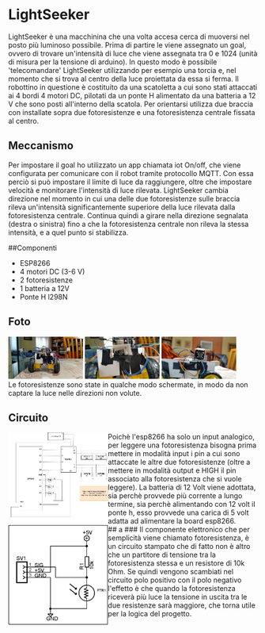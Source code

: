 # LightSeeker
LightSeeker è una macchinina che una volta accesa cerca di muoversi nel posto più luminoso possibile. 
Prima di partire le viene assegnato un goal, ovvero di trovare un'intensità di luce che viene assegnata tra 0 e 1024 (unità di misura per la tensione di arduino).
In questo modo è possibile 'telecomandare' LightSeeker utilizzando per esempio una torcia e, nel momento che si trova al centro della luce proiettata da essa si ferma.
Il robottino in questione è costituito da una scatoletta a cui sono stati attaccati ai 4 bordi 4 motori DC, pilotati da un ponte H alimentato da una batteria a 12 V che sono posti all'interno della scatola.
Per orientarsi utilizza due braccia con installate sopra due fotoresistenze e una fotoresistenza centrale fissata al centro.

## Meccanismo

Per impostare il goal ho utilizzato un app chiamata iot On/off, che viene configurata per comunicare con il robot tramite protocollo MQTT. Con essa perciò si può impostare il limite di luce da raggiungere, oltre che impostare velocità e monitorare l'intensità di luce rilevata.
LightSeeker cambia direzione nel momento in cui una delle due fotoresistenze sulle braccia rileva un'intensità significantemente superiore della luce rilevata dalla fotoresistenza centrale. Continua quindi a girare nella direzione segnalata (destra o sinistra) fino a che la fotoresistenza centrale non rileva la stessa intensità, e a quel punto si stabilizza.




##Componenti
- ESP8266
- 4 motori DC (3-6 V)
- 2 fotoresistenze
- 1 batteria a 12V
- Ponte H l298N

## Foto

<img src="img/lightseeker.jpg" style="width:30%"> <img src="img/photo1.jpg" style="width:30%"> <img src="img/photo2.jpg" style="width:30%"><br>
Le fotoresistenze sono state in qualche modo schermate, in modo da non captare la luce nelle direzioni non volute.

## Circuito

<img align="left"  src = "lightseeker_circuit.jpg" alt="circuito" style="width:40%"> 
Poichè l'esp8266 ha solo un input analogico, per leggere una fotoresistenza bisogna prima mettere in modalità input i pin a cui sono attaccate le altre due fotoresistenze (oltre a mettere in modalità output e HIGH il pin associato alla fotoresistenza che si vuole leggere).
La batteria di 12 Volt viene adottata, sia perchè provvede più corrente a lungo termine, sia perchè alimentando con 12 volt il ponte h, esso provvede una carica di 5 volt adatta ad alimentare la board esp8266.<br>
## a
### <img align="left"  src = "img/foto_circuit.gif" alt="circuito fotoresistenza" style="width:40%"> 
Il componente elettronico che per semplicità viene chiamato fotoresistenza, è un circuito stampato che di fatto non è altro che un partitore di tensione tra la fotoresistenza stessa e un resistore di 10k Ohm. Se quindi vengono scambiati nel circuito polo positivo con il polo negativo l'effetto è che quando la fotoresistenza riceverà più luce la tensione in uscita tra le due resistenze sarà maggiore, che torna utile per la logica del progetto.


